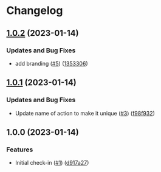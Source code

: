 # Changelog

## [1.0.2](https://github.com/streetsidesoftware/action-set-output/compare/v1.0.1...v1.0.2) (2023-01-14)


### Updates and Bug Fixes

* add branding ([#5](https://github.com/streetsidesoftware/action-set-output/issues/5)) ([1353306](https://github.com/streetsidesoftware/action-set-output/commit/1353306334de9cca25be0f4a3c5e66bfc45eb5b4))

## [1.0.1](https://github.com/streetsidesoftware/action-set-output/compare/v1.0.0...v1.0.1) (2023-01-14)


### Updates and Bug Fixes

* Update name of action to make it unique ([#3](https://github.com/streetsidesoftware/action-set-output/issues/3)) ([f98f932](https://github.com/streetsidesoftware/action-set-output/commit/f98f932c457dd8cdb4c4d39223e0be15d00b199c))

## 1.0.0 (2023-01-14)


### Features

* Initial check-in ([#1](https://github.com/streetsidesoftware/action-set-output/issues/1)) ([d917a27](https://github.com/streetsidesoftware/action-set-output/commit/d917a272b2429c93a82eb33984202c79494b1247))
